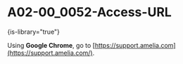 # A02-00_0052-Access-URL

{is-library="true"}

<snippet id="A02-00_0052-Access-URL_snippet">



Using **Google Chrome**, go to [https://support.amelia.com](https://support.amelia.com/).


</snippet>